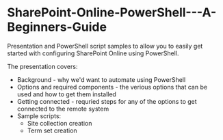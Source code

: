 # SharePoint-Online-PowerShell---A-Beginners-Guide
Presentation and PowerShell script samples to allow you to easily get started with configuring SharePoint Online using PowerShell.

The presentation covers:
* Background - why we'd want to automate using PowerShell
* Options and required components - the verious options that can be used and how to get them installed
* Getting connected - requried steps for any of the options to get connected to the remote system
* Sample scripts:
  * Site collection creation
  * Term set creation
  

